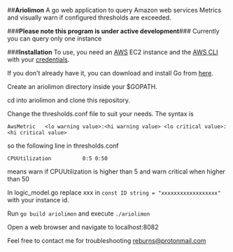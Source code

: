 ##**Ariolimon**
A go web application to query Amazon web services Metrics and visually warn if configured thresholds are exceeded.

###**Please note this program is under active development**###
Currently you can query only one instance

###**Installation**
To use, you need an [AWS](https://aws.amazon.com/) EC2 instance and the [AWS CLI](http://docs.aws.amazon.com/cli/latest/userguide/installing.html) with your [credentials](http://docs.aws.amazon.com/cli/latest/userguide/cli-chap-getting-started.html).

If you don't already have it, you can download and install Go from [here](https://golang.org/dl/).


Create an ariolimon directory inside your $GOPATH.

cd into ariolimon and clone this repository.

Change the thresholds.conf file to suit your needs.  The syntax is
```
AwsMetric	<lo warning value>:<hi warning value> <lo critical value>:<hi critical value>
```
so the following line in thresholds.conf
```
CPUUtilization			0:5	0:50
```
means warn if CPUUtilization is higher than 5 and warn critical when higher than 50

In logic_model.go replace xxx in ```const ID string = "xxxxxxxxxxxxxxxxxx"``` with your instance id.

Run ```go build ariolimon``` and execute ```./ariolimon```

Open a web browser and navigate to localhost:8082

Feel free to contact me for troubleshooting reburns@protonmail.com
